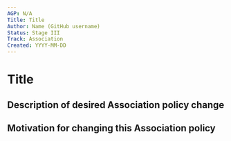```yaml
---
AGP: N/A
Title: Title
Author: Name (GitHub username)
Status: Stage III
Track: Association
Created: YYYY-MM-DD
---
```


# Title

## Description of desired Association policy change

## Motivation for changing this Association policy
